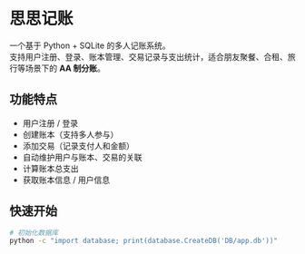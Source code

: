 # 思思记账

一个基于 Python + SQLite 的多人记账系统。  
支持用户注册、登录、账本管理、交易记录与支出统计，适合朋友聚餐、合租、旅行等场景下的 **AA 制分账**。

## 功能特点
- 用户注册 / 登录
- 创建账本（支持多人参与）
- 添加交易（记录支付人和金额）
- 自动维护用户与账本、交易的关联
- 计算账本总支出
- 获取账本信息 / 用户信息

## 快速开始
```bash
# 初始化数据库
python -c "import database; print(database.CreateDB('DB/app.db'))"
